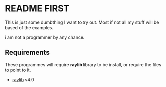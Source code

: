 # README FIRST

This is just some dumbthing I want to try out.
Most if not all my stuff will be based of the examples.

i am not a programmer by any chance.

## Requirements
These programmes will require **raylib** library to be install, or require the files to point to it.

 - [raylib](https://github.com/raysan5/raylib) v4.0